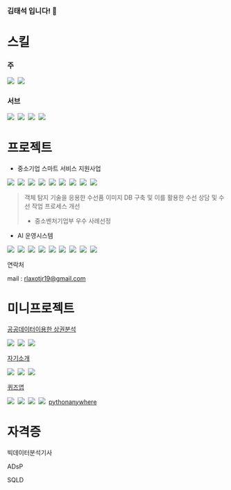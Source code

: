 ### 김태석 입니다! 👋


# 스킬

### 주

<img src="https://img.shields.io/badge/Python-3766AB?style=flat-square&logo=Python&logoColor=white"/>&nbsp;
<img src="https://img.shields.io/badge/Jupyter-F37626?style=flat-square&logo=Jupyter&logoColor=white"/>&nbsp;

### 서브

<img src="https://img.shields.io/badge/Java-007396?style=flat-square&logo=Java&logoColor=white"/>&nbsp;
<img src="https://img.shields.io/badge/Docker-2496ED?style=flat-square&logo=Docker&logoColor=white"/>&nbsp;
<img src="https://img.shields.io/badge/Linux-FCC624?style=flat-square&logo=Linux&logoColor=white"/>&nbsp;
<img src="https://img.shields.io/badge/scikit_learn-F7931E?style=flat-square&logo=scikit-learn&logoColor=white"/>&nbsp;

<!--
<img src="https://img.shields.io/badge/Python-3766AB?style=flat-square&logo=Python&logoColor=white"/>&nbsp;
<img src="https://img.shields.io/badge/JavaScript-F7DF1E?style=flat-square&logo=JavaScript&logoColor=white"/>&nbsp;
<img src="https://img.shields.io/badge/TypeScript-3178C6?style=flat-square&logo=TypeScript&logoColor=white"/>&nbsp;
<img src="https://img.shields.io/badge/HTML5-E34F26?style=flat-square&logo=HTML5&logoColor=white"/>&nbsp;
<img src="https://img.shields.io/badge/CSS3-1572B6?style=flat-square&logo=CSS3&logoColor=white"/>&nbsp;
<img src="https://img.shields.io/badge/Flutter-02569B?style=flat-square&logo=Flutter&logoColor=white"/>&nbsp;
<img src="https://img.shields.io/badge/React-61DAFB?style=flat-square&logo=React&logoColor=white"/>&nbsp;
<img src="https://img.shields.io/badge/Netlify-00C7B7?style=flat-square&logo=Netlify&logoColor=white"/>&nbsp;
<img src="https://img.shields.io/badge/Heroku-430098?style=flat-square&logo=Heroku&logoColor=white"/>&nbsp;
<img src="https://img.shields.io/badge/Django-092E20?style=flat-square&logo=Django&logoColor=white"/>&nbsp;
<img src="https://img.shields.io/badge/FastAPI-FF282D?style=flat-square&logo=FastAPI&logoColor=white"/>&nbsp;
<img src="https://img.shields.io/badge/Elasticsearch-005571?style=flat-square&logo=Elasticsearch&logoColor=white"/>&nbsp;
<img src="https://img.shields.io/badge/Kibana-005571?style=flat-square&logo=Kibana&logoColor=white"/>&nbsp;
[pythonanywhere](https://www.pythonanywhere.com/)
 -->



# 프로젝트

- 중소기업 스마트 서비스 지원사업

<img src="https://img.shields.io/badge/Ubuntu-E95420?style=flat-square&logo=Ubuntu&logoColor=white"/>&nbsp;
<img src="https://img.shields.io/badge/Docker-2496ED?style=flat-square&logo=Docker&logoColor=white"/>&nbsp;
<img src="https://img.shields.io/badge/Python-3766AB?style=flat-square&logo=Python&logoColor=white"/>&nbsp;
<img src="https://img.shields.io/badge/FastAPI-FF282D?style=flat-square&logo=FastAPI&logoColor=white"/>&nbsp;
<img src="https://img.shields.io/badge/React-61DAFB?style=flat-square&logo=React&logoColor=white"/>&nbsp;
<img src="https://img.shields.io/badge/Redux-764ABC?style=flat-square&logo=Redux&logoColor=white"/>&nbsp;
<img src="https://img.shields.io/badge/NGINX-009639?style=flat-square&logo=NGINX&logoColor=white"/>&nbsp;
<img src="https://img.shields.io/badge/Elasticsearch-005571?style=flat-square&logo=Elasticsearch&logoColor=white"/>&nbsp;
<img src="https://img.shields.io/badge/PostgreSQL-4169E1?style=flat-square&logo=PostgreSQL&logoColor=white"/>&nbsp;

> 객체 탐지 기술을 응용한 수선품 이미지 DB 구축 및 이를 활용한 수선 상담 및 수선 작업 프로세스 개선
> 
> - 중소벤처기업부 우수 사례선정

- AI 운영시스템


<img src="https://img.shields.io/badge/AWS-232F3E?style=flat-square&logo=amazonaws&logoColor=white"/>&nbsp;
<img src="https://img.shields.io/badge/CentOS-262577?style=flat-square&logo=CentOS&logoColor=white"/>&nbsp;
<img src="https://img.shields.io/badge/Ubuntu-E95420?style=flat-square&logo=Ubuntu&logoColor=white"/>&nbsp;
<img src="https://img.shields.io/badge/Docker-2496ED?style=flat-square&logo=Docker&logoColor=white"/>&nbsp;
<img src="https://img.shields.io/badge/Python-3766AB?style=flat-square&logo=Python&logoColor=white"/>&nbsp;
<img src="https://img.shields.io/badge/FastAPI-FF282D?style=flat-square&logo=FastAPI&logoColor=white"/>&nbsp;
<img src="https://img.shields.io/badge/Celery-37814A?style=flat-square&logo=celery&logoColor=white"/>&nbsp;
<img src="https://img.shields.io/badge/Kafka-231F20?style=flat-square&logo=apachekafka&logoColor=white"/>&nbsp;
<img src="https://img.shields.io/badge/Redis-DC382D?style=flat-square&logo=Redis&logoColor=white"/>&nbsp;



연락처

mail : <rlaxotjr19@gmail.com>


# 미니프로젝트

[공공데이터이용한 상권분석](https://github.com/bigstones/trade_hub)

<img src="https://img.shields.io/badge/Python-3766AB?style=flat-square&logo=Python&logoColor=white"/>&nbsp;
<img src="https://img.shields.io/badge/Jupyter-F37626?style=flat-square&logo=Jupyter&logoColor=white"/>&nbsp;
<img src="https://img.shields.io/badge/scikit_learn-F7931E?style=flat-square&logo=scikit-learn&logoColor=white"/>&nbsp;

[자기소개](https://tskim1.netlify.app/)

<img src="https://img.shields.io/badge/HTML5-E34F26?style=flat-square&logo=HTML5&logoColor=white"/>&nbsp;
<img src="https://img.shields.io/badge/CSS3-1572B6?style=flat-square&logo=CSS3&logoColor=white"/>&nbsp;
<img src="https://img.shields.io/badge/Netlify-00C7B7?style=flat-square&logo=Netlify&logoColor=white"/>&nbsp;



[퀴즈앱](https://drive.google.com/file/d/1dJq-kv81HGIHYVFx4PqgPtbUwmCtFwVJ/view?usp=sharing)

<img src="https://img.shields.io/badge/Flutter-02569B?style=flat-square&logo=Flutter&logoColor=white"/>&nbsp;
<img src="https://img.shields.io/badge/Python-3766AB?style=flat-square&logo=Python&logoColor=white"/>&nbsp;
<img src="https://img.shields.io/badge/Django-092E20?style=flat-square&logo=Django&logoColor=white"/>&nbsp;
<img src="https://img.shields.io/badge/Heroku-430098?style=flat-square&logo=Heroku&logoColor=white"/>&nbsp;
[pythonanywhere](https://www.pythonanywhere.com/)

# 자격증

빅데이터분석기사

ADsP

SQLD


<!--
<a href="링크걸_주소"><img src="https://img.shields.io/badge/쓰고자하는_텍스트-컬러코드?style=flat-square&logo=simpleicons에서_아이콘이름&logoColor=white&link=내링크"/></a>&nbsp;
-> 배지는 https://shields.io/
-> 아이콘은 https://simpleicons.org/
-->


<!--
**bigstones/bigstones** is a ✨ _special_ ✨ repository because its `README.md` (this file) appears on your GitHub profile.

Here are some ideas to get you started:

- 🔭 I’m currently working on ...
- 🌱 I’m currently learning ...
- 👯 I’m looking to collaborate on ...
- 🤔 I’m looking for help with ...
- 💬 Ask me about ...
- 📫 How to reach me: ...
- 😄 Pronouns: ...
- ⚡ Fun fact: ...
-->
